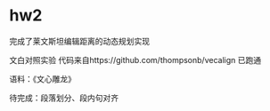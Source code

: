 # hw2
完成了莱文斯坦编辑距离的动态规划实现

文白对照实验
代码来自https://github.com/thompsonb/vecalign 已跑通

语料：《文心雕龙》

待完成：段落划分、段内句对齐

